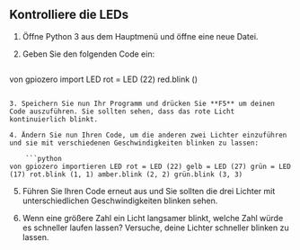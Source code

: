 ## Kontrolliere die LEDs

1. Öffne Python 3 aus dem Hauptmenü und öffne eine neue Datei.

2. Geben Sie den folgenden Code ein:
    
    ```python
von gpiozero import LED rot = LED (22) red.blink ()
```

3. Speichern Sie nun Ihr Programm und drücken Sie **F5** um deinen Code auszuführen. Sie sollten sehen, dass das rote Licht kontinuierlich blinkt.

4. Ändern Sie nun Ihren Code, um die anderen zwei Lichter einzuführen und sie mit verschiedenen Geschwindigkeiten blinken zu lassen:
    
    ```python
von gpiozero importieren LED rot = LED (22) gelb = LED (27) grün = LED (17) rot.blink (1, 1) amber.blink (2, 2) grün.blink (3, 3)
```

5. Führen Sie Ihren Code erneut aus und Sie sollten die drei Lichter mit unterschiedlichen Geschwindigkeiten blinken sehen.

6. Wenn eine größere Zahl ein Licht langsamer blinkt, welche Zahl würde es schneller laufen lassen? Versuche, deine Lichter schneller blinken zu lassen.